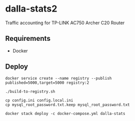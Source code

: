 # dalla-stats2
Traffic accounting for TP-LINK AC750 Archer C20 Router 

## Requirements
- Docker

## Deploy
```
docker service create --name registry --publish published=5000,target=5000 registry:2

./build-to-registry.sh

cp config.ini config.local.ini
cp mysql_root_password.txt.keep mysql_root_password.txt

docker stack deploy -c docker-compose.yml dalla-stats
```